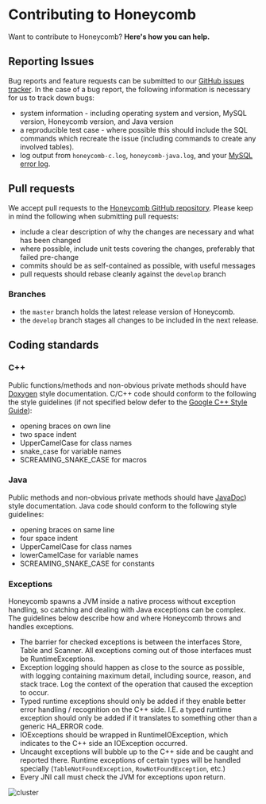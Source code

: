 # Contributing to Honeycomb

Want to contribute to Honeycomb?  **Here's how you can help.**

## Reporting Issues

Bug reports and feature requests can be submitted to our [GitHub issues tracker](https://github.com/nearinfinity/honeycomb/issues).  In the case of a bug report, the following information is necessary for us to track down bugs:

* system information - including operating system and version, MySQL version, Honeycomb version, and Java version
* a reproducible test case - where possible this should include the SQL commands which recreate the issue (including commands to create any involved tables).
* log output from `honeycomb-c.log`, `honeycomb-java.log`, and your [MySQL error log](https://dev.mysql.com/doc/refman/5.5/en/error-log.html).

## Pull requests

We accept pull requests to the [Honeycomb GitHub repository](https://github.com/nearinfinity/honeycomb).  Please keep in mind the following when submitting pull requests:

* include a clear description of why the changes are necessary and what has been changed
* where possible, include unit tests covering the changes, preferably that failed pre-change
* commits should be as self-contained as possible, with useful messages
* pull requests should rebase cleanly against the `develop` branch

### Branches

* the `master` branch holds the latest release version of Honeycomb.
* the `develop` branch stages all changes to be included in the next release.

## Coding standards

### C++

Public functions/methods and non-obvious private methods should have [Doxygen](https://en.wikipedia.org/wiki/Doxygen) style documentation.  C/C++ code should conform to the following the style guidelines (if not specified below defer to the [Google C++ Style Guide](https://google-styleguide.googlecode.com/svn/trunk/cppguide.xml)):

* opening braces on own line
* two space indent
* UpperCamelCase for class names
* snake_case for variable names
* SCREAMING_SNAKE_CASE for macros

### Java

Public methods and non-obvious private methods should have [JavaDoc](https://en.wikipedia.org/wiki/Javadoc)) style documentation.  Java code should conform to the following style guidelines:

* opening braces on same line
* four space indent
* UpperCamelCase for class names
* lowerCamelCase for variable names
* SCREAMING_SNAKE_CASE for constants

### Exceptions

Honeycomb spawns a JVM inside a native process without exception handling, so catching and dealing with Java exceptions can be complex.  The guidelines below describe how and where Honeycomb throws and handles exceptions.

* The barrier for checked exceptions is between the interfaces Store, Table and Scanner. All exceptions coming out of those interfaces must be RuntimeExceptions.
* Exception logging should happen as close to the source as possible, with logging containing maximum detail, including source, reason, and stack trace. Log the context of the operation that caused the exception to occur.
* Typed runtime exceptions should only be added if they enable better error handling / recognition on the C++ side. I.E. a typed runtime exception should only be added if it translates to something other than a generic HA_ERROR code.
* IOExceptions should be wrapped in RuntimeIOException, which indicates to the C++ side an IOException occurred.
* Uncaught exceptions will bubble up to the C++ side and be caught and reported there.  Runtime exceptions of certain types will be handled specially (`TableNotFoundException`, `RowNotFoundException`, etc.)
* Every JNI call must check the JVM for exceptions upon return.

![cluster](https://a248.e.akamai.net/camo.github.com/a2bbdf6d93237b2748da59d52959d3c2b748d779/687474703a2f2f696d67732e786b63642e636f6d2f636f6d6963732f626f6e64696e672e706e67)
